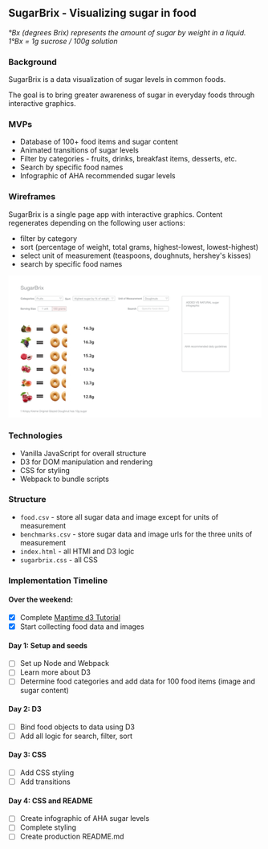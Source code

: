 ## SugarBrix - Visualizing sugar in food

*°Bx (degrees Brix) represents the amount of sugar by weight in a liquid. 1°Bx = 1g sucrose / 100g solution*

### Background

SugarBrix is a data visualization of sugar levels in common foods.

The goal is to bring greater awareness of sugar in everyday foods through interactive graphics.

### MVPs
+ Database of 100+ food items and sugar content
+ Animated transitions of sugar levels
+ Filter by categories - fruits, drinks, breakfast items, desserts, etc.
+ Search by specific food names
+ Infographic of AHA recommended sugar levels

### Wireframes
SugarBrix is a single page app with interactive graphics. 
Content regenerates depending on the following user actions: 
+ filter by category
+ sort (percentage of weight, total grams, highest-lowest, lowest-highest)
+ select unit of measurement (teaspoons, doughnuts, hershey's kisses)
+ search by specific food names

![sugarbrix wireframe](https://github.com/adriennehamrah/sugarbrix/blob/master/media/sugarbrix_wireframe.png)

### Technologies
+ Vanilla JavaScript for overall structure
+ D3 for DOM manipulation and rendering
+ CSS for styling
+ Webpack to bundle scripts

### Structure
+ `food.csv` -  store all sugar data and image except for units of measurement
+ `benchmarks.csv` - store sugar data and image urls for the three units of measurement
+ `index.html` - all HTMl and D3 logic
+ `sugarbrix.css` - all CSS


### Implementation Timeline
#### Over the weekend:
- [x] Complete [Maptime d3 Tutorial](http://maptimeboston.github.io/d3-maptime/#/)
- [x] Start collecting food data and images

#### Day 1: Setup and seeds
- [ ] Set up Node and Webpack
- [ ] Learn more about D3
- [ ] Determine food categories and add data for 100 food items (image and sugar content)

#### Day 2: D3
- [ ] Bind food objects to data using D3
- [ ] Add all logic for search, filter, sort

#### Day 3: CSS
- [ ] Add CSS styling
- [ ] Add transitions

#### Day 4: CSS and README
- [ ] Create infographic of AHA sugar levels
- [ ] Complete styling
- [ ] Create production README.md
